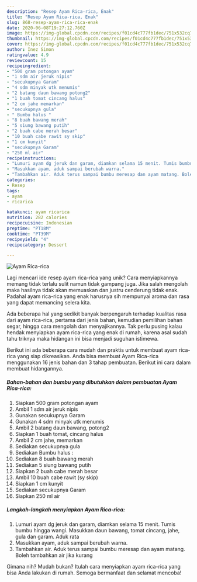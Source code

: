 ```yaml
---
description: "Resep Ayam Rica-rica, Enak"
title: "Resep Ayam Rica-rica, Enak"
slug: 868-resep-ayam-rica-rica-enak
date: 2020-06-08T19:27:12.760Z
image: https://img-global.cpcdn.com/recipes/f01cd4c777fb1dec/751x532cq70/ayam-rica-rica-foto-resep-utama.jpg
thumbnail: https://img-global.cpcdn.com/recipes/f01cd4c777fb1dec/751x532cq70/ayam-rica-rica-foto-resep-utama.jpg
cover: https://img-global.cpcdn.com/recipes/f01cd4c777fb1dec/751x532cq70/ayam-rica-rica-foto-resep-utama.jpg
author: Inez Simon
ratingvalue: 4.9
reviewcount: 15
recipeingredient:
- "500 gram potongan ayam"
- "1 sdm air jeruk nipis"
- "secukupnya Garam"
- "4 sdm minyak utk menumis"
- "2 batang daun bawang potong2"
- "1 buah tomat cincang halus"
- "2 cm jahe memarkan"
- "secukupnya gula"
- " Bumbu halus "
- "8 buah bawang merah"
- "5 siung bawang putih"
- "2 buah cabe merah besar"
- "10 buah cabe rawit sy skip"
- "1 cm kunyit"
- "secukupnya Garam"
- "250 ml air"
recipeinstructions:
- "Lumuri ayam dg jeruk dan garam, diamkan selama 15 menit. Tumis bumbu hingga wangi. Masukkan daun bawang, tomat cincang, jahe, gula dan garam. Aduk rata"
- "Masukkan ayam, aduk sampai berubah warna."
- "Tambahkan air. Aduk terus sampai bumbu meresap dan ayam matang. Boleh tambahkan air jika kurang"
categories:
- Resep
tags:
- ayam
- ricarica

katakunci: ayam ricarica 
nutrition: 282 calories
recipecuisine: Indonesian
preptime: "PT18M"
cooktime: "PT39M"
recipeyield: "4"
recipecategory: Dessert

---
```



![Ayam Rica-rica](https://img-global.cpcdn.com/recipes/f01cd4c777fb1dec/751x532cq70/ayam-rica-rica-foto-resep-utama.jpg)

Lagi mencari ide resep ayam rica-rica yang unik? Cara menyiapkannya memang tidak terlalu sulit namun tidak gampang juga. Jika salah mengolah maka hasilnya tidak akan memuaskan dan justru cenderung tidak enak. Padahal ayam rica-rica yang enak harusnya sih mempunyai aroma dan rasa yang dapat memancing selera kita.

Ada beberapa hal yang sedikit banyak berpengaruh terhadap kualitas rasa dari ayam rica-rica, pertama dari jenis bahan, kemudian pemilihan bahan segar, hingga cara mengolah dan menyajikannya. Tak perlu pusing kalau hendak menyiapkan ayam rica-rica yang enak di rumah, karena asal sudah tahu triknya maka hidangan ini bisa menjadi suguhan istimewa.




Berikut ini ada beberapa cara mudah dan praktis untuk membuat ayam rica-rica yang siap dikreasikan. Anda bisa membuat Ayam Rica-rica menggunakan 16 jenis bahan dan 3 tahap pembuatan. Berikut ini cara dalam membuat hidangannya.

<!--inarticleads1-->

##### Bahan-bahan dan bumbu yang dibutuhkan dalam pembuatan Ayam Rica-rica:

1. Siapkan 500 gram potongan ayam
1. Ambil 1 sdm air jeruk nipis
1. Gunakan secukupnya Garam
1. Gunakan 4 sdm minyak utk menumis
1. Ambil 2 batang daun bawang, potong2
1. Siapkan 1 buah tomat, cincang halus
1. Ambil 2 cm jahe, memarkan
1. Sediakan secukupnya gula
1. Sediakan  Bumbu halus :
1. Sediakan 8 buah bawang merah
1. Sediakan 5 siung bawang putih
1. Siapkan 2 buah cabe merah besar
1. Ambil 10 buah cabe rawit (sy skip)
1. Siapkan 1 cm kunyit
1. Sediakan secukupnya Garam
1. Siapkan 250 ml air




<!--inarticleads2-->

##### Langkah-langkah menyiapkan Ayam Rica-rica:

1. Lumuri ayam dg jeruk dan garam, diamkan selama 15 menit. Tumis bumbu hingga wangi. Masukkan daun bawang, tomat cincang, jahe, gula dan garam. Aduk rata
1. Masukkan ayam, aduk sampai berubah warna.
1. Tambahkan air. Aduk terus sampai bumbu meresap dan ayam matang. Boleh tambahkan air jika kurang




Gimana nih? Mudah bukan? Itulah cara menyiapkan ayam rica-rica yang bisa Anda lakukan di rumah. Semoga bermanfaat dan selamat mencoba!

